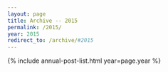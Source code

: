 ```yaml
---
layout: page
title: Archive -- 2015
permalink: /2015/
year: 2015
redirect_to: /archive/#2015
---
```


{% include annual-post-list.html year=page.year %}
